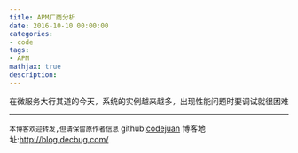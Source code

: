 ```yaml
---
title: APM厂商分析
date: 2016-10-10 00:00:00
categories:
- code
tags: 
- APM
mathjax: true
description: 
---
```


在微服务大行其道的今天，系统的实例越来越多，出现性能问题时要调试就很困难

<!--more-->




----------------------------

`本博客欢迎转发,但请保留原作者信息`
github:[codejuan](https://github.com/CodeJuan)
博客地址:http://blog.decbug.com/



